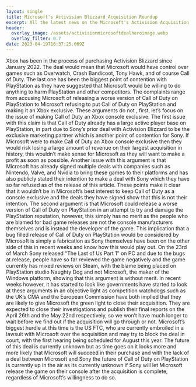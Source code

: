 ```yaml
---
layout: single
title: Microsoft's Activision Blizzard Acquisition Roundup
excerpt: All the latest news on the Microsoft's Activision Acquisition
header:
  overlay_image: /assets/activisionmicrosoftdealheroimage.webp
  overlay_filter: 0.7
date: 2023-04-19T16:37:25.069Z
---
```

Xbox has been in the process of purchasing Activision Blizzard since January 2022. The deal would mean that Microsoft would have control over games such as Overwatch, Crash Bandicoot, Tony Hawk, and of course Call of Duty. The last one has been the biggest point of contention with PlayStation as they have suggested that Microsoft would be willing to do anything to harm PlayStation and other competitors. The complaints range from accusing Microsoft of releasing a worse version of Call of Duty on PlayStation to Microsoft refusing to put Call of Duty on PlayStation and making it an Xbox exclusive.
These arguments do not , first, let’s focus on the issue of making Call of Duty an Xbox console exclusive. The first issue with this claim is that Call of Duty already has a large active player base on PlayStation, in part due to Sony’s prior deal with Activision Blizzard to be the exclusive marketing partner which is another point of contention for Sony. If Microsoft were to make Call of Duty an Xbox console exclusive then they would risk losing a large amount of revenue on their largest acquisition in history, this wouldn’t make sense for Microsoft as they will want to make a profit as soon as possible. Another issue with this argument is that Microsoft has already signed multiple deals with companies such as Nintendo, Valve, and Nvidia to bring these games to their platforms and has also publicly stated their intention to make a deal with Sony which they have so far refused as of the release of this article. These points make it clear that it wouldn’t be in Microsoft’s best interest to keep Call of Duty as a console exclusive and the deals they have signed show that this is not their intention.
The second argument is that Microsoft could release a worse version of Call of Duty on PlayStation in an attempt to try and damage the PlayStation reputation, however, this simply has no merit as the people who are blamed for bad game releases are not the console manufacturers themselves and is instead the developer of the game. This implication that a bug filled release of Call of Duty on PlayStation would be considered by Microsoft is simply a fabrication as Sony themselves have been on the other side of this in recent weeks and know how this would play out. On the 23rd of March Sony released “The Last of Us Part 1” on PC and due to the bugs at release, people have so far reviewed the game negatively and the game currently has mixed reviews on Steam, with the blame being placed on PlayStation studio Naughty Dog and not Microsoft, the maker of the Windows platform, showing that this argument is without merit.
In recent weeks however, it has started to look like governments have started to look at these arguments in an objective light as competition watchdogs such as the UK’s CMA and the European Commission have both implied that they are likely to give Microsoft the green light to close their acquisition. They are expected to close their investigations and publish their final reports on the April 26th and the May 22nd respectively, so we won’t have much longer to wait before we find out if the acquisition will go through or not. Microsoft’s biggest hurdle at this time is the US FTC, who are currently embroiled in a lawsuit with Microsoft over the acquisition and may try to block the deal in court, with the first hearing being scheduled for August this year.
The future of this deal is currently unknown but as time goes on it looks more and more likely that Microsoft will succeed in their purchase and with the lack of a deal between Microsoft and Sony the future of Call of Duty on PlayStation is currently up in the air as its currently unknown if Sony will let Microsoft release the game on their console after the acquisition is complete, regardless of Microsoft’s willingness to do so.